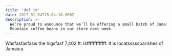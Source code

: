 ```yaml
---
title: 'def im'
date: 2017-01-04T15:04:10.000Z
description: >-
  We’re proud to announce that we’ll be offering a small batch of Jamaica Blue
  Mountain coffee beans in our store next week.
---
```


Wasfasfasfasis the higsfasf 7,402 ft. Isfffffffffffff. It is locatsssssparishes of Jamaica.

